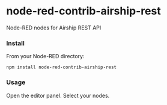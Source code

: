 # node-red-contrib-airship-rest

Node-RED nodes for Airship REST API

### Install

From your Node-RED directory:

`npm install node-red-contrib-airship-rest`
    
### Usage

Open the editor panel. Select your nodes.